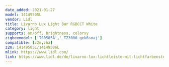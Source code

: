 ```yaml
---
date_added: 2021-01-27
model: 14149505L 
vendor: Lidl
title: Livarno Lux Light Bar RGBCCT White
category: light
supports: on/off, brightness, colorxy
zigbeemodel: ['TS0505A','_TZ3000_gek6snaj']
compatible: [z2m,zha]
z2m: 14149505L/14149506L
mlink: https://www.lidl.com/
link: https://www.lidl.de/de/livarno-lux-lichtleiste-mit-lichtfarbensteuerung/p365241
---
```

